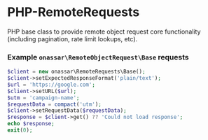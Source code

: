 # PHP-RemoteRequests
PHP base class to provide remote object request core functionality (including
pagination, rate limit lookups, etc).

### Example `onassar\RemoteObjectRequest\Base` requests

``` php
$client = new onassar\RemoteRequests\Base();
$client->setExpectedResponseFormat('plain/text');
$url = 'https://google.com';
$client->setURL($url);
$utm = 'campaign-name';
$requestData = compact('utm');
$client->setRequestData($requestData);
$response = $client->get() ?? 'Could not load response';
echo $response;
exit(0);
```
